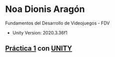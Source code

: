 # Noa Dionis Aragón 
Fundamentos del Desarrollo de Videojuegos - FDV
- Unity Version: 2020.3.36f1

## [Práctica 1](https://github.com/Errasiada/NoaDionisFDV/tree/FDV-Practice) con [UNITY](https://unity.com/es)
